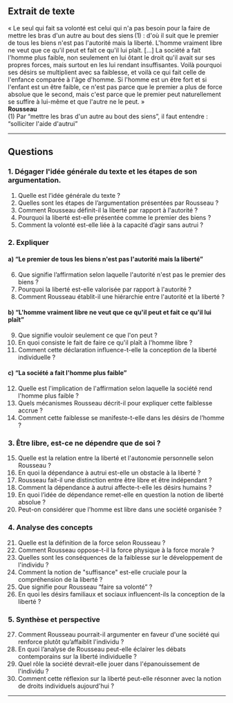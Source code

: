 ## Extrait de texte

« Le seul qui fait sa volonté est celui qui n'a pas besoin pour la faire de mettre les bras d'un autre au bout des siens&#x202F;(1) : d'où il suit que le premier de tous les biens n'est pas l'autorité mais la liberté. L'homme vraiment libre ne veut que ce qu'il peut et fait ce qu'il lui plaît. […] La société a fait l'homme plus faible, non seulement en lui ôtant le droit qu'il avait sur ses propres forces, mais surtout en les lui rendant insuffisantes. Voilà pourquoi ses désirs se multiplient avec sa faiblesse, et voilà ce qui fait celle de l'enfance comparée à l'âge d'homme. Si l'homme est un être fort et si l'enfant est un être faible, ce n'est pas parce que le premier a plus de force absolue que le second, mais c'est parce que le premier peut naturellement se suffire à lui-même et que l'autre ne le peut. »  
**Rousseau**  
(1) Par “mettre les bras d'un autre au bout des siens”, il faut entendre : “solliciter l'aide d'autrui”  

---

## Questions

### 1. Dégager l'idée générale du texte et les étapes de son argumentation.  
1. Quelle est l’idée générale du texte ?  
2. Quelles sont les étapes de l’argumentation présentées par Rousseau ?  
3. Comment Rousseau définit-il la liberté par rapport à l'autorité ?  
4. Pourquoi la liberté est-elle présentée comme le premier des biens ?  
5. Comment la volonté est-elle liée à la capacité d’agir sans autrui ?  

### 2. Expliquer  
#### a) “Le premier de tous les biens n'est pas l'autorité mais la liberté”  
6. Que signifie l’affirmation selon laquelle l'autorité n'est pas le premier des biens ?  
7. Pourquoi la liberté est-elle valorisée par rapport à l'autorité ?  
8. Comment Rousseau établit-il une hiérarchie entre l'autorité et la liberté ?  

#### b) “L'homme vraiment libre ne veut que ce qu'il peut et fait ce qu'il lui plaît”  
9. Que signifie vouloir seulement ce que l'on peut ?  
10. En quoi consiste le fait de faire ce qu'il plaît à l'homme libre ?  
11. Comment cette déclaration influence-t-elle la conception de la liberté individuelle ?  

#### c) “La société a fait l'homme plus faible”  
12. Quelle est l'implication de l'affirmation selon laquelle la société rend l'homme plus faible ?  
13. Quels mécanismes Rousseau décrit-il pour expliquer cette faiblesse accrue ?  
14. Comment cette faiblesse se manifeste-t-elle dans les désirs de l’homme ?  

### 3. Être libre, est-ce ne dépendre que de soi ?  
15. Quelle est la relation entre la liberté et l'autonomie personnelle selon Rousseau ?  
16. En quoi la dépendance à autrui est-elle un obstacle à la liberté ?  
17. Rousseau fait-il une distinction entre être libre et être indépendant ?  
18. Comment la dépendance à autrui affecte-t-elle les désirs humains ?  
19. En quoi l’idée de dépendance remet-elle en question la notion de liberté absolue ?  
20. Peut-on considérer que l'homme est libre dans une société organisée ?  

### 4. Analyse des concepts  
21. Quelle est la définition de la force selon Rousseau ?  
22. Comment Rousseau oppose-t-il la force physique à la force morale ?  
23. Quelles sont les conséquences de la faiblesse sur le développement de l'individu ?  
24. Comment la notion de "suffisance" est-elle cruciale pour la compréhension de la liberté ?  
25. Que signifie pour Rousseau “faire sa volonté” ?  
26. En quoi les désirs familiaux et sociaux influencent-ils la conception de la liberté ?  

### 5. Synthèse et perspective  
27. Comment Rousseau pourrait-il argumenter en faveur d'une société qui renforce plutôt qu’affaiblit l'individu ?  
28. En quoi l’analyse de Rousseau peut-elle éclairer les débats contemporains sur la liberté individuelle ?  
29. Quel rôle la société devrait-elle jouer dans l'épanouissement de l'individu ?  
30. Comment cette réflexion sur la liberté peut-elle résonner avec la notion de droits individuels aujourd'hui ?  

---